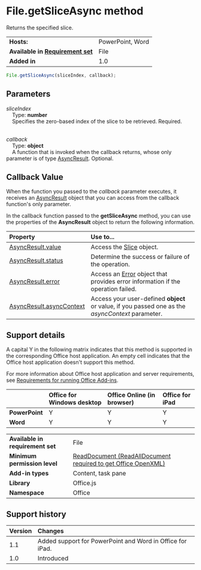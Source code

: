 
# File.getSliceAsync method
Returns the specified slice.

|||
|:-----|:-----|
|**Hosts:**|PowerPoint, Word|
|**Available in [Requirement set](../../docs/overview/specify-office-hosts-and-api-requirements.md)**|File|
|**Added in**|1.0|

```js
File.getSliceAsync(sliceIndex, callback);
```


## Parameters


_sliceIndex_ <br/>
&nbsp;&nbsp;&nbsp;&nbsp;Type:  **number**<br/>
&nbsp;&nbsp;&nbsp;&nbsp;Specifies the zero-based index of the slice to be retrieved. Required.<br/><br/>
    
_callback_ <br/>
&nbsp;&nbsp;&nbsp;&nbsp;Type:  **object**<br/>
&nbsp;&nbsp;&nbsp;&nbsp;A function that is invoked when the callback returns, whose only parameter is of type [AsyncResult](https://dev.office.com/reference/add-ins/shared/asyncresult). Optional.
    

## Callback Value

When the function you passed to the  _callback_ parameter executes, it receives an [AsyncResult](https://dev.office.com/reference/add-ins/shared/asyncresult) object that you can access from the callback function's only parameter.

In the callback function passed to the  **getSliceAsync** method, you can use the properties of the **AsyncResult** object to return the following information.



|**Property**|**Use to...**|
|:-----|:-----|
|[AsyncResult.value](https://dev.office.com/reference/add-ins/shared/asyncresult.value)|Access the [Slice](https://dev.office.com/reference/add-ins/shared/slice) object.|
|[AsyncResult.status](https://dev.office.com/reference/add-ins/shared/asyncresult.status)|Determine the success or failure of the operation.|
|[AsyncResult.error](https://dev.office.com/reference/add-ins/shared/asyncresult.error)|Access an [Error](https://dev.office.com/reference/add-ins/shared/error) object that provides error information if the operation failed.|
|[AsyncResult.asyncContext](https://dev.office.com/reference/add-ins/shared/asyncresult.asynccontext)|Access your user-defined  **object** or value, if you passed one as the _asyncContext_ parameter.|

## Support details


A capital Y in the following matrix indicates that this method is supported in the corresponding Office host application. An empty cell indicates that the Office host application doesn't support this method.

For more information about Office host application and server requirements, see [Requirements for running Office Add-ins](../../docs/overview/requirements-for-running-office-add-ins.md).

||**Office for Windows desktop**|**Office Online (in browser)**|**Office for iPad**|
|:-----|:-----|:-----|:-----|
|**PowerPoint**|Y|Y|Y|
|**Word**|Y|Y|Y|

|||
|:-----|:-----|
|**Available in requirement set**|File|
|**Minimum permission level**|[ReadDocument (ReadAllDocument required to get Office OpenXML)](../../docs/develop/requesting-permissions-for-api-use-in-content-and-task-pane-add-ins.md)|
|**Add-in types**|Content, task pane|
|**Library**|Office.js|
|**Namespace**|Office|

## Support history



|**Version**|**Changes**|
|:-----|:-----|
|1.1|Added support for PowerPoint and Word in Office for iPad.|
|1.0|Introduced|
